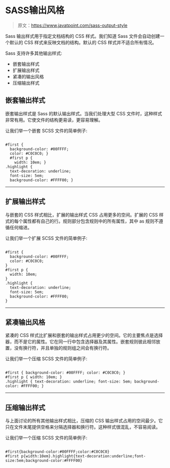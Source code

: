 # SASS输出风格

> 原文：<https://www.javatpoint.com/sass-output-style>

Sass 输出样式用于指定文档结构的 CSS 样式。我们知道 Sass 文件会自动创建一个默认的 CSS 样式来反映文档的结构。默认的 CSS 样式并不适合所有情况。

Sass 支持许多其他输出样式:

*   嵌套输出样式
*   扩展输出样式
*   紧凑的输出风格
*   压缩输出样式

## 嵌套输出样式

嵌套输出样式是 Sass 的默认输出样式。当我们处理大型 CSS 文件时，这种样式非常有用。它使文件的结构更易读，更容易理解。

让我们举一个嵌套 SCSS 文件的简单例子:

```

#first {
  background-color: #00FFFF;
  color: #C0C0C0; }
  #first p {
    width: 10em; }
.highlight {
  text-decoration: underline;
  font-size: 5em;
  background-color: #FFFF00; }

```

* * *

## 扩展输出样式

与嵌套的 CSS 样式相比，扩展的输出样式 CSS 占用更多的空间。扩展的 CSS 样式的每个属性都有自己的行。规则部分包含规则中的所有属性，其中 as 规则不遵循任何缩进。

让我们举一个扩展 SCSS 文件的简单例子:

```

#first {
  background-color: #00FFFF;
  color: #C0C0C0;
}
#first p {
  width: 10em;
}
.highlight {
  text-decoration: underline;
  font-size: 5em;
  background-color: #FFFF00;
} 

```

* * *

## 紧凑输出风格

紧凑的 CSS 样式比扩展和嵌套的输出样式占用更少的空间。它的主要焦点是选择器，而不是它的属性。它在同一行中包含选择器及其属性。嵌套规则彼此相邻放置，没有换行符，并且单独的规则组之间会有换行符。

让我们举一个压缩 SCSS 文件的简单例子:

```

#first { background-color: #00FFFF; color: #C0C0C0; }
#first p { width: 10em; }
.highlight { text-decoration: underline; font-size: 5em; background-color: #FFFF00; }

```

* * *

## 压缩输出样式

与上面讨论的所有其他输出样式相比，压缩的 CSS 输出样式占用的空间最少。它只在文件末尾提供空格来分隔选择器和换行符。这种样式很混乱，不容易阅读。

让我们举一个压缩 SCSS 文件的简单例子:

```

#first{background-color:#00FFFF;color:#C0C0C0}
#first p{width:10em}.highlight{text-decoration:underline;font-size:5em;background-color:#FFFF00}

```